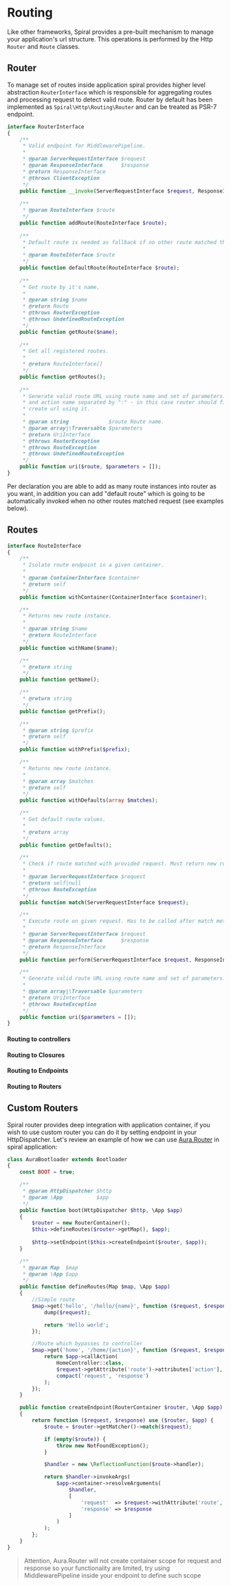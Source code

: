 # Routing
Like other frameworks, Spiral provides a pre-built mechanism to manage your application's url structure. This operations is performed by the Http `Router` and `Route` classes.

## Router
To manage set of routes inside application spiral provides higher level abstraction `RouterInterface` which is responsible for aggregating routes and processing request to detect valid route. Router by default has been implemented as `Spiral\Http\Routing\Router` and can be treated as PSR-7 endpoint. 

```php
interface RouterInterface
{
    /**
     * Valid endpoint for MiddlewarePipeline.
     *
     * @param ServerRequestInterface $request
     * @param ResponseInterface      $response
     * @return ResponseInterface
     * @throws ClientException
     */
    public function __invoke(ServerRequestInterface $request, ResponseInterface $response);
    
    /**
     * @param RouteInterface $route
     */
    public function addRoute(RouteInterface $route);
    
    /**
     * Default route is needed as fallback if no other route matched the request.
     *
     * @param RouteInterface $route
     */
    public function defaultRoute(RouteInterface $route);
    
    /**
     * Get route by it's name.
     *
     * @param string $name
     * @return Route
     * @throws RouterException
     * @throws UndefinedRouteException
     */
    public function getRoute($name);
    
    /**
     * Get all registered routes.
     *
     * @return RouteInterface[]
     */
    public function getRoutes();
    
    /**
     * Generate valid route URL using route name and set of parameters. Should support controller
     * and action name separated by ":" - in this case router should find appropriate route and
     * create url using it.
     *
     * @param string             $route Route name.
     * @param array|\Traversable $parameters
     * @return UriInterface
     * @throws RouterException
     * @throws RouteException
     * @throws UndefinedRouteException
     */
    public function uri($route, $parameters = []);
}
```

Per declaration you are able to add as many route instances into router as you want, in addition you can add "default route" which is going to be automatically invoked when no other routes matched request (see examples below).

## Routes

```php
interface RouteInterface
{
    /**
     * Isolate route endpoint in a given container.
     *
     * @param ContainerInterface $container
     * @return self
     */
    public function withContainer(ContainerInterface $container);

    /**
     * Returns new route instance.
     *
     * @param string $name
     * @return RouteInterface
     */
    public function withName($name);

    /**
     * @return string
     */
    public function getName();

    /**
     * @return string
     */
    public function getPrefix();

    /**
     * @param string $prefix
     * @return self
     */
    public function withPrefix($prefix);

    /**
     * Returns new route instance.
     *
     * @param array $matches
     * @return self
     */
    public function withDefaults(array $matches);

    /**
     * Get default route values.
     *
     * @return array
     */
    public function getDefaults();

    /**
     * Check if route matched with provided request. Must return new route.
     *
     * @param ServerRequestInterface $request
     * @return self|null
     * @throws RouteException
     */
    public function match(ServerRequestInterface $request);

    /**
     * Execute route on given request. Has to be called after match method.
     *
     * @param ServerRequestInterface $request
     * @param ResponseInterface      $response
     * @return ResponseInterface
     */
    public function perform(ServerRequestInterface $request, ResponseInterface $response);

    /**
     * Generate valid route URL using route name and set of parameters.
     *
     * @param array|\Traversable $parameters
     * @return UriInterface
     * @throws RouteException
     */
    public function uri($parameters = []);
}
```

#### Routing to controllers

#### Routing to Closures

#### Routing to Endpoints

#### Routing to Routers

## Custom Routers
Spiral router provides deep integration with application container, if you wish to use custom router you can do it by setting endpoint in your HttpDispatcher. Let's review an example of how we can use [Aura.Router](https://github.com/auraphp/Aura.Router) in spiral application:

```php
class AuraBootloader extends Bootloader
{
    const BOOT = true;

    /**
     * @param HttpDispatcher $http
     * @param \App           $app
     */
    public function boot(HttpDispatcher $http, \App $app)
    {
        $router = new RouterContainer();
        $this->defineRoutes($router->getMap(), $app);
        
        $http->setEndpoint($this->createEndpoint($router, $app));
    }

    /**
     * @param Map  $map
     * @param \App $app
     */
    public function defineRoutes(Map $map, \App $app)
    {
        //Simple route
        $map->get('hello', '/hello/{name}', function ($request, $response) use ($app) {
            dump($request);

            return 'Hello world';
        });

        //Route which bypasses to controller
        $map->get('home', '/home/{action}', function ($request, $response) use ($app) {
            return $app->callAction(
                HomeController::class,
                $request->getAttribute('route')->attributes['action'],
                compact('request', 'response')
            );
        });
    }

    public function createEndpoint(RouterContainer $router, \App $app)
    {
        return function ($request, $response) use ($router, $app) {
            $route = $router->getMatcher()->match($request);

            if (empty($route)) {
                throw new NotFoundException();
            }

            $handler = new \ReflectionFunction($route->handler);

            return $handler->invokeArgs(
                $app->container->resolveArguments(
                    $handler,
                    [
                        'request'  => $request->withAttribute('route', $route),
                        'response' => $response
                    ]
                )
            );
        };
    }
}
```

> Attention, Aura.Router will not create container scope for request and response so your functionality are limited, try using MiddlewarePipeline inside your endpoint to define such scope
